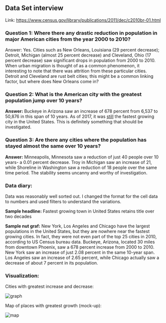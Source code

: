 ## Data Set interview

Link: https://www.census.gov/library/publications/2011/dec/c2010br-01.html

### Question 1: Where there any drastic reduction in population in major American cities from the year 2000 to 2010?
Answer: Yes. Cities such as New Orleans, Louisiana (29 percent decrease); Detroit, Michigan (almost 25 percent decrease) and Cleveland, Ohio (17 percent decrease) saw significant drops in population from 2000 to 2010. When urban migration is thought of as a common phenomenon, it interesting to note that there was attrition from these particular cities. Detroit and Cleveland are rust belt cities; this might be a common linking factor, but where does New Orleans come in?

### Question 2:  What is the American city with the greatest population jump over 10 years? 
**Answer:** Buckeye in Arizona saw an increase of 678 percent from 6,537 to 50,876 in this span of 10 years. As of 2017, it was [still](https://www.nbcdfw.com/news/local/DFW-Fastest-Growing-Metro-in-US-Fort-Worth-Moves-Up-13th-Largest-City-510330671.html) the fastest growing city in the United States. This is definitely something that should be investigated. 

### Question 3: Are there any cities where the population has stayed almost the same over 10 years? 

**Answer:** Minneapolis, Minnesota saw a reduction of just 40 people over 10 years- a 0.01 percent decrease. Troy in Michigan saw an increase of 21, while Shoreline in Washington saw a reduction of 18 people over the same time period. The stability seems uncanny and worthy of investigation.

### Data diary: 
Data was reasonably well sorted out. I changed the format for the cell data to numbers and used filters to understand the variations. 

**Sample headline:** Fastest growing town in United States retains title over two decades 

**Sample nut graf:** New York, Los Angeles and Chicago have the largest populations in the United States, but they are nowhere near the fastest growing cities. In fact, they were not even part of the top 25 cities in 2010, according to US Census bureau data. Buckeye, Arizona, located 30 miles from downtown Phoenix, saw a 678 percent increase from 2000 to 2010. New York saw an increase of just 2.08 percent in the same 10-year span. Los Angeles saw an increase of 2.65 percent, while Chicago actually saw a decrease of about 7 percent in its population. 

### Visualization: 
Cities with greatest increase and decrease: 

![graph](https://agitated-bhabha-91348b.netlify.com/Graph.png)




Map of places with greatest growth (mock-up):

![map](https://agitated-bhabha-91348b.netlify.com/Map.png)





